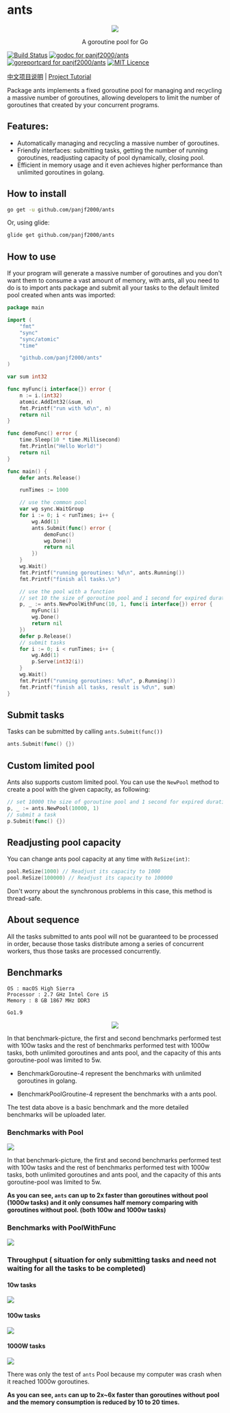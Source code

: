 # ants

<div align="center"><img src="ants_logo.png"/></div>

<p align="center">A goroutine pool for Go</p>


[![Build Status][1]][2]
[![godoc for panjf2000/ants][3]][4]
[![goreportcard for panjf2000/ants][5]][6]
[![MIT Licence][7]][8]

[中文项目说明](README_ZH.md) | [Project Tutorial](http://blog.taohuawu.club/article/42)

Package ants implements a fixed goroutine pool for managing and recycling a massive number of goroutines, allowing developers to limit the number of goroutines that created by your concurrent programs.

## Features:

- Automatically managing and recycling a massive number of goroutines.
- Friendly interfaces: submitting tasks, getting the number of running goroutines, readjusting capacity of pool dynamically, closing pool.
- Efficient in memory usage and it even achieves higher performance than unlimited goroutines in golang.


## How to install

``` sh
go get -u github.com/panjf2000/ants
```

Or, using glide:

``` sh
glide get github.com/panjf2000/ants
```

## How to use
If your program will generate a massive number of goroutines and you don't want them to consume a vast amount of memory, with ants, all you need to do is to import ants package and submit all your tasks to the default limited pool created when ants was imported:

``` go
package main

import (
	"fmt"
	"sync"
	"sync/atomic"
	"time"

	"github.com/panjf2000/ants"
)

var sum int32

func myFunc(i interface{}) error {
	n := i.(int32)
	atomic.AddInt32(&sum, n)
	fmt.Printf("run with %d\n", n)
	return nil
}

func demoFunc() error {
	time.Sleep(10 * time.Millisecond)
	fmt.Println("Hello World!")
	return nil
}

func main() {
	defer ants.Release()

	runTimes := 1000

	// use the common pool
	var wg sync.WaitGroup
	for i := 0; i < runTimes; i++ {
		wg.Add(1)
		ants.Submit(func() error {
			demoFunc()
			wg.Done()
			return nil
		})
	}
	wg.Wait()
	fmt.Printf("running goroutines: %d\n", ants.Running())
	fmt.Printf("finish all tasks.\n")

	// use the pool with a function
	// set 10 the size of goroutine pool and 1 second for expired duration
	p, _ := ants.NewPoolWithFunc(10, 1, func(i interface{}) error {
		myFunc(i)
		wg.Done()
		return nil
	})
	defer p.Release()
	// submit tasks
	for i := 0; i < runTimes; i++ {
		wg.Add(1)
		p.Serve(int32(i))
	}
	wg.Wait()
	fmt.Printf("running goroutines: %d\n", p.Running())
	fmt.Printf("finish all tasks, result is %d\n", sum)
}
```

## Submit tasks
Tasks can be submitted by calling `ants.Submit(func())`
```go
ants.Submit(func() {})
```

## Custom limited pool
Ants also supports custom limited pool. You can use the `NewPool` method to create a pool with the given capacity, as following:

``` go
// set 10000 the size of goroutine pool and 1 second for expired duration
p, _ := ants.NewPool(10000, 1)
// submit a task
p.Submit(func() {})
```

## Readjusting pool capacity
You can change ants pool capacity at any time with `ReSize(int)`:

``` go
pool.ReSize(1000) // Readjust its capacity to 1000
pool.ReSize(100000) // Readjust its capacity to 100000
```

Don't worry about the synchronous problems in this case, this method is thread-safe.

## About sequence
All the tasks submitted to ants pool will not be guaranteed to be processed in order, because those tasks distribute among a series of concurrent workers, thus those tasks are processed concurrently.

## Benchmarks

```
OS : macOS High Sierra
Processor : 2.7 GHz Intel Core i5
Memory : 8 GB 1867 MHz DDR3

Go1.9
```

<div align="center"><img src="ants_benchmarks.png"/></div>

 In that benchmark-picture, the first and second benchmarks performed test with 100w tasks and the rest of benchmarks performed test with 1000w tasks, both unlimited goroutines and ants pool, and the capacity of this ants goroutine-pool was limited to 5w.

- BenchmarkGoroutine-4 represent the benchmarks with unlimited goroutines in golang.

- BenchmarkPoolGroutine-4 represent the benchmarks with a ants pool.

The test data above is a basic benchmark and the more detailed benchmarks will be uploaded later.

### Benchmarks with Pool 

![](benchmark_pool.png)

In that benchmark-picture, the first and second benchmarks performed test with 100w tasks and the rest of benchmarks performed test with 1000w tasks, both unlimited goroutines and ants pool, and the capacity of this ants goroutine-pool was limited to 5w.

**As you can see, `ants` can up to 2x faster than goroutines without pool (1000w tasks) and it only consumes half memory comparing with goroutines without pool. (both 100w and 1000w tasks)**

### Benchmarks with PoolWithFunc

![](ants_bench_poolwithfunc.png)



### Throughput ( situation for  only submitting tasks and  need not waiting  for all the tasks to be completed) 

#### 10w tasks

![](ants_bench_10w.png)

#### 100w tasks

![](ants_bench_100w.png)

#### 1000W tasks

![](ants_bench_1000w.png)

There was only the test of `ants` Pool because my computer was crash when it reached 1000w goroutines. 

**As you can see, `ants` can up to 2x~6x faster than goroutines without pool and the memory consumption is reduced by 10 to 20 times.**

[1]: https://travis-ci.com/panjf2000/ants.svg?branch=master
[2]: https://travis-ci.com/panjf2000/ants
[3]: https://godoc.org/github.com/panjf2000/ants?status.svg
[4]: https://godoc.org/github.com/panjf2000/ants
[5]: https://goreportcard.com/badge/github.com/panjf2000/ants
[6]: https://goreportcard.com/report/github.com/panjf2000/ants
[7]: https://badges.frapsoft.com/os/mit/mit.svg?v=103
[8]: https://opensource.org/licenses/mit-license.php
